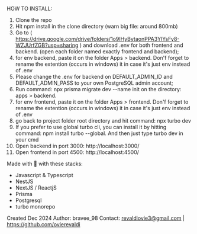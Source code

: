 HOW TO INSTALL:

1. Clone the repo
2. Hit npm install in the clone directory (warn big file: around 800mb)
3. Go to ( https://drive.google.com/drive/folders/1o9IHyBytaonPPA3YlYsFy8-WZJUrfZGB?usp=sharing ) and download .env for both frontend and backend. (open each folder named exactly frontend and backend);
4. for env backend, paste it on the folder Apps > backend. Don'f forget to rename the extention (occurs in windows) it in case it's just env instead of .env
5. Please change the .env for backend on DEFAULT_ADMIN_ID and DEFAULT_ADMIN_PASS to your own PostgreSQL admin account;
6. Run command: npx prisma migrate dev --name init on the directory: apps > backend.
7. for env frontend, paste it on the folder Apps > frontend. Don'f forget to rename the extention (occurs in windows) it in case it's just env instead of .env
8. go back to project folder root directory and hit command: npx turbo dev
9. If you prefer to use global turbo cli, you can install it by hitting command: npm install turbo --global. And then just type turbo dev in your cmd
10. Open backend in port 3000: http://localhost:3000/
11. Open frontend in port 4500: http://localhost:4500/


Made with 💖 with these stacks:
- Javascript & Typescript
- NestJS
- NextJS / ReactjS
- Prisma
- Postgresql
- turbo monorepo


Created Dec 2024
Author: bravee_98
Contact: revaldiovie3@gmail.com | https://github.com/ovierevaldi